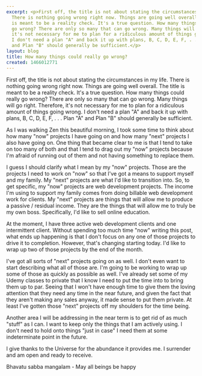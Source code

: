 ```yaml
---
excerpt: <p>First off, the title is not about stating the circumstances in my life.
  There is nothing going wrong right now. Things are going well overall. The title
  is meant to be a reality check. It's a true question. How many things could really
  go wrong? There are only so many that can go wrong. Many things will go right. Therefore,
  it's not necessary for me to plan for a ridiculous amount of things going wrong.
  I don't need a plan "A" and back it up with plans, B, C, D, E, F, . . . Plan "A"
  and Plan "B" should generally be sufficient.</p>
layout: blog
title: How many things could really go wrong?
created: 1466012771
---
```

<p>First off, the title is not about stating the circumstances in my life. There is nothing going wrong right now. Things are going well overall. The title is meant to be a reality check. It's a true question. How many things could really go wrong? There are only so many that can go wrong. Many things will go right. Therefore, it's not necessary for me to plan for a ridiculous amount of things going wrong. I don't need a plan "A" and back it up with plans, B, C, D, E, F, . . . Plan "A" and Plan "B" should generally be sufficient.</p><p>As I was walking Zen this beautiful morning, I took some time to think about how many "now" projects I have going on and how many "next" projects I also have going on. One thing that became clear to me is that I tend to take on too many of both and that I tend to drag out my "now" projects because I'm afraid of running out of them and not having something to replace them.</p><p>I guess I should clarify what I mean by my "now" projects. Those are the projects I need to work on "now" so that I've got a means to support myself and my family. My "next" projects are what I'd like to transition into. So, to get specific, my "now" projects are web development projects. The income I'm using to support my family comes from doing billable web development work for clients. My "next" projects are things that will allow me to produce a passive / residual income. They are the things that will allow me to truly be my own boss. Specifically, I'd like to sell online education.</p><p>At the moment, I have three active web development clients and one intermittent client. Without spending too much time "now" writing this post, what ends up happening is that I don't focus on any one of those projects to drive it to completion. However, that's changing starting today. I'd like to wrap up two of those projects by the end of the month.</p><p>I've got all sorts of "next" projects going on as well. I don't even want to start describing what all of those are. I'm going to be working to wrap up some of those as quickly as possible as well. I've already set some of my Udemy classes to private that I know I need to put the time into to bring them up to par. Seeing that I won't have enough time to give them the loving attention that they need any time in the near future, and given the fact that they aren't making any sales anyway, it made sense to put them private. At least I've gotten those "next" projects off my shoulders for the time being.</p><p>Another area I will be addressing in the near term is to get rid of as much "stuff" as I can. I want to keep only the things that I am actively using. I don't need to hold onto things "just in case" I need them at some indeterminate point in the future.</p><p>I give thanks to the Universe for the abundance it provides me. I surrender and am open and ready to receive.</p><p>Bhavatu sabba mangalam - May all beings be happy</p>
